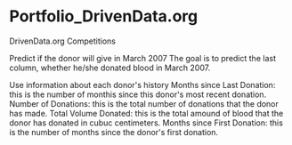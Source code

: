 # Portfolio_DrivenData.org
DrivenData.org Competitions

Predict if the donor will give in March 2007
The goal is to predict the last column, whether he/she donated blood in March 2007.

Use information about each donor's history
Months since Last Donation: this is the number of monthis since this donor's most recent donation.
Number of Donations: this is the total number of donations that the donor has made.
Total Volume Donated: this is the total amound of blood that the donor has donated in cubuc centimeters.
Months since First Donation: this is the number of months since the donor's first donation.
